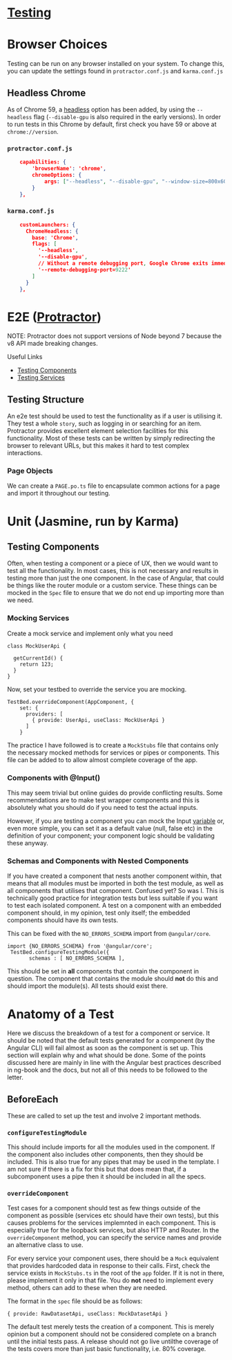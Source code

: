 
# [Testing](https://angular.io/docs/ts/latest/guide/testing.html)

# Browser Choices

Testing can be run on any browser installed on your system. To change this, you can update the settings found in `protractor.conf.js` and `karma.conf.js`

## Headless Chrome 

As of Chrome 59, a [headless](https://developers.google.com/web/updates/2017/04/headless-chrome) option has been added, by using the `--headless` flag (`--disable-gpu` is also required in the early versions). In order to run tests in this Chrome by default, first check you have 59 or above at `chrome://version`.

### `protractor.conf.js`

```json
    capabilities: {
        'browserName': 'chrome',
        chromeOptions: {
            args: ["--headless", "--disable-gpu", "--window-size=800x600"]
        }
    },
```

### `karma.conf.js`

```json
    customLaunchers: {
      ChromeHeadless: {
        base: 'Chrome',
        flags: [
          '--headless',
          '--disable-gpu',
          // Without a remote debugging port, Google Chrome exits immediately.
          '--remote-debugging-port=9222'
        ]
      }
    },
```


# E2E ([Protractor](http://www.protractortest.org/#/))

NOTE: Protractor does not support versions of Node beyond 7 because the v8 API made breaking changes.

Useful Links

* [Testing Components](http://chariotsolutions.com/blog/post/testing-angular-2-components-unit-tests-testcomponentbuilder/)
* [Testing Services](http://chariotsolutions.com/blog/post/testing-http-services-angular-2-jasmine/)

## Testing Structure

An e2e test should be used to test the functionality as if a user is utilising it. They test a whole `story`, such as logging in or searching for an item. Protractor provides excellent element selection facilities for this functionality. Most of these tests can be written by simply redirecting the browser to relevant URLs, but this makes it hard to test complex interactions.

### Page Objects

We can create a `PAGE.po.ts` file to encapsulate common actions for a page and import it throughout our testing.


# Unit (Jasmine, run by Karma)

## Testing Components

Often, when testing a component or a piece of UX, then we would want to test all the functionality. In most cases, this is not necessary and results in testing more than just the one component. In the case of Angular, that could be things like the router module or a custom service. These things can be mocked in the `Spec` file to ensure that we do not end up importing more than we need.

### Mocking Services

Create a mock service and implement only what you need

```
class MockUserApi {

  getCurrentId() {
    return 123;
  }
}
```

Now, set your testbed to override the service you are mocking.

```
TestBed.overrideComponent(AppComponent, {
    set: {
      providers: [
        { provide: UserApi, useClass: MockUserApi }
      ]
    }
```

The practice I have followed is to create a `MockStubs` file that contains only the necessary mocked methods for services or pipes or components. This file can be added to to allow almost complete coverage of the app.

### Components with @Input()

This may seem trivial but online guides do provide conflicting results. Some recommendations are to make test wrapper components and this is absolutely what you should do if you need to test the actual inputs.

However, if you are testing a component you can mock the Input [variable](https://angular.io/docs/ts/latest/guide/testing.html#!#dashboard-standalone) or, even more simple, you can set it as a default value (null, false etc) in the definition of your component; your component logic should be validating these anyway.

### Schemas and Components with Nested Components 

If you have created a component that nests another component within, that means that all modules must be imported in both the test module, as well as all components that utilises that component. Confused yet? So was I. This is technically good practice for integration tests but less suitable if you want to test each isolated component. A test on a component with an embedded component should, in my opinion, test only itself; the embedded components should have its own tests.

This can be fixed with the `NO_ERRORS_SCHEMA` import from `@angular/core`.

```
import {NO_ERRORS_SCHEMA} from '@angular/core';
 TestBed.configureTestingModule({
       schemas : [ NO_ERRORS_SCHEMA ],
```

This should be set in **all** components that contain the component in question. The component that contains the module should **not** do this and should import the module(s). All tests should exist there.

# Anatomy of a Test 

Here we discuss the breakdown of a test for a component or service. It should be noted that the default tests generated for a component (by the Angular CLI) will fail almost as soon as the component is set up. This section will explain why and what should be done. Some of the points discussed here are mainly in line with the Angular best practices described in ng-book and the docs, but not all of this needs to be followed to the letter.

## BeforeEach

These are called to set up the test and involve 2 important methods.

### `configureTestingModule`

This should include imports for all the modules used in the component. If the component also includes other components, then they should be included. This is also true for any pipes that may be used in the template. I am not sure if there is a fix for this but that does mean that, if a subcomponent uses a pipe then it should be included in all the specs.

### `overrideComponent`

Test cases for a component should test as few things outside of the component as possible (services etc should have their own tests), but this causes problems for the services implemnted in each component. This is especially true for the loopback services, but also HTTP and Router. In the `overrideComponent` method, you can specify the service names and provide an alternative class to use.

For every service your component uses, there should be a `Mock` equivalent that provides hardcoded data in response to their calls. First, check the service exists in `MockStubs.ts` in the root of the `app` folder. If it is not in there, please implement it only in that file.  You do **not** need to implement every method, others can add to these when they are needed.

The format in the `spec` file should be as follows:
```
{ provide: RawDatasetApi, useClass: MockDatasetApi }
```

The default test merely tests the creation of a component. This is merely opinion but a component should not be considered complete on a branch until the initial tests pass. A release should not go live untilthe coverage of the tests covers more than just basic functionality, i.e. 80% coverage.


